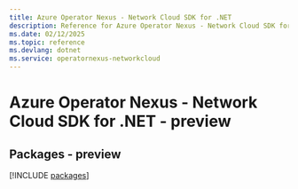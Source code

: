```yaml
---
title: Azure Operator Nexus - Network Cloud SDK for .NET
description: Reference for Azure Operator Nexus - Network Cloud SDK for .NET
ms.date: 02/12/2025
ms.topic: reference
ms.devlang: dotnet
ms.service: operatornexus-networkcloud
---
```

# Azure Operator Nexus - Network Cloud SDK for .NET - preview
## Packages - preview
[!INCLUDE [packages](operator-nexus---network-cloud-index.md)]